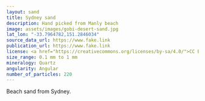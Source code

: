 ```yaml
---
layout: sand
title: Sydney sand
description: Hand picked from Manly beach
image: assets/images/gobi-desert-sand.jpg
lat_lon: "-33.7964782,151.2846034"
source_data_url: https://www.fake.link
publication_url: https://www.fake.link
license: <a href="https://creativecommons.org/licenses/by-sa/4.0/">CC BY-SA 4.0</a>
size_range: 0.1 mm to 1 mm
mineralogy: Quartz
angularity: Angular
number_of_particles: 220
---
```


Beach sand from Sydney.